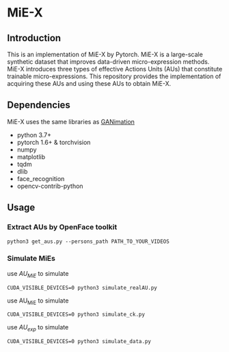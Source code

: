 # MiE-X

## Introduction

This is an implementation of MiE-X by Pytorch. MiE-X is a large-scale synthetic dataset that improves data-driven micro-expression methods. MiE-X introduces three types of effective Actions Units (AUs) that constitute trainable micro-expressions. This repository provides the implementation of acquiring these AUs and using these AUs to obtain MiE-X.

<!-- ## Overview
Overview of computing three types of Action Units.
![system overview](system.png "System overview of XX.") -->

## Dependencies
MiE-X uses the same libraries as [GANimation](https://github.com/albertpumarola/GANimation)
- python 3.7+
- pytorch 1.6+ & torchvision
- numpy
- matplotlib
- tqdm
- dlib
- face_recognition
- opencv-contrib-python

## Usage

### Extract AUs by OpenFace toolkit
```shell script
python3 get_aus.py --persons_path PATH_TO_YOUR_VIDEOS
```
### Simulate MiEs 

use $AU_{MiE}$ to simulate
```shell script
CUDA_VISIBLE_DEVICES=0 python3 simulate_realAU.py 
```
use AU<sub>MiE</sub> to simulate
```shell script
CUDA_VISIBLE_DEVICES=0 python3 simulate_ck.py 
```
use $AU_{exp}$ to simulate
```shell script
CUDA_VISIBLE_DEVICES=0 python3 simulate_data.py 
```
